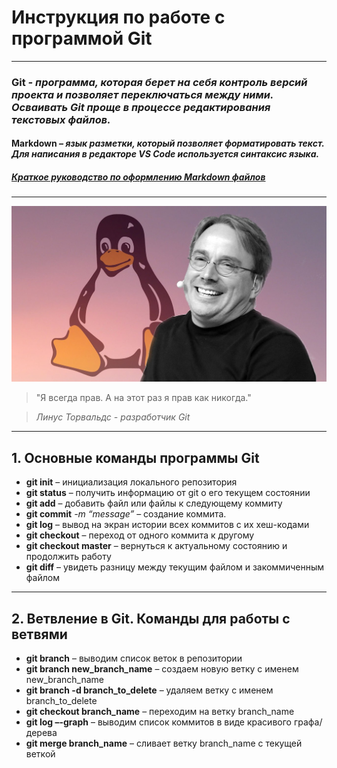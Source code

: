 # **Инструкция по работе с программой Git**
-------------------------------------------

### __Git__ *- программа, которая берет на себя контроль версий проекта и позволяет переключаться между ними. Осваивать Git проще в процессе редактирования текстовых файлов.*
#### __Markdown__ *– язык разметки, который позволяет форматировать текст. Для написания в редакторе VS Code используется синтаксис языка.*
##### [Краткое руководство по оформлению Markdown файлов](https://doka.guide/tools/markdown "Оформление Markdown файлов")
-------------------------------------------
![>Я всегда прав. А на этот раз я прав как никогда. Линус Торвальдс - разработчик Git](Torvalds_Linus.jpg)
> "Я всегда прав. А на этот раз я прав как никогда." 

> *Линус Торвальдс - разработчик Git*
------------------------------------------------------------

## **1. Основные команды программы Git**
- **git init** – инициализация локального репозитория
- **git status** – получить информацию от git о его текущем состоянии
- **git add** – добавить файл или файлы к следующему коммиту
- **git commit** *-m “message”* – создание коммита.
- **git log** – вывод на экран истории всех коммитов с их хеш-кодами
- **git checkout** – переход от одного коммита к другому
- **git checkout master** – вернуться к актуальному состоянию и продолжить работу
- **git diff** – увидеть разницу между текущим файлом и закоммиченным файлом

------------------------------------------------------------

## **2. Ветвление в Git. Команды для работы с ветвями**
- **git branch** – выводим список веток в репозитории
- **git branch new_branch_name** – создаем новую ветку с именем new_branch_name
- **git branch -d branch_to_delete** – удаляем ветку с именем branch_to_delete
- **git checkout branch_name** – переходим на ветку branch_name
- **git log –-graph** – выводим список коммитов в виде красивого графа/дерева
- **git merge branch_name** – сливает ветку branch_name с текущей веткой

